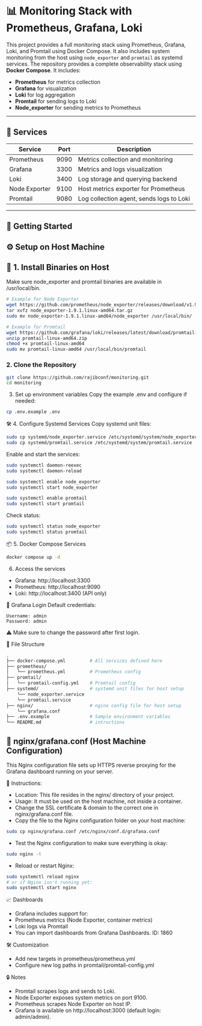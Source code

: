 # 📊 Monitoring Stack with Prometheus, Grafana, Loki

This project provides a full monitoring stack using Prometheus, Grafana, Loki, and Promtail using Docker Compose. It also includes system monitoring from the host using `node_exporter` and `promtail` as systemd services.
The repository provides a complete observability stack using **Docker Compose**. It includes:

- **Prometheus** for metrics collection
- **Grafana** for visualization
- **Loki** for log aggregation
- **Promtail** for sending logs to Loki
- **Node_exporter** for sending metrics to Prometheus

---

## 🧱 Services
| Service       | Port | Description                              |
| ------------- | ---- | ---------------------------------------- |
| Prometheus    | 9090 | Metrics collection and monitoring        |
| Grafana       | 3300 | Metrics and logs visualization           |
| Loki          | 3400 | Log storage and querying backend         |
| Node Exporter | 9100 | Host metrics exporter for Prometheus     |
| Promtail      | 9080 | Log collection agent, sends logs to Loki |


---

## 🚀 Getting Started

⚙️ Setup on Host Machine
---
📁 1. Install Binaries on Host
---
Make sure node_exporter and promtail binaries are available in /usr/local/bin.
```bash
# Example for Node Exporter
wget https://github.com/prometheus/node_exporter/releases/download/v1.9.1/node_exporter-1.9.1.linux-amd64.tar.gz
tar xvfz node_exporter-1.9.1.linux-amd64.tar.gz
sudo mv node_exporter-1.9.1.linux-amd64/node_exporter /usr/local/bin/
```

```bash
# Example for Promtail
wget https://github.com/grafana/loki/releases/latest/download/promtail-linux-amd64.zip
unzip promtail-linux-amd64.zip
chmod +x promtail-linux-amd64
sudo mv promtail-linux-amd64 /usr/local/bin/promtail
```

### 2. Clone the Repository

```bash
git clone https://github.com/rajibconf/monitoring.git
cd monitoring
```

3. Set up environment variables
Copy the example .env and configure if needed:

```bash
cp .env.example .env
```

🛠️ 4. Configure Systemd Services
Copy systemd unit files:
```bash
sudo cp systemd/node_exporter.service /etc/systemd/system/node_exporter.service
sudo cp systemd/promtail.service /etc/systemd/system/promtail.service
```
Enable and start the services:
```bash
sudo systemctl daemon-reexec
sudo systemctl daemon-reload

sudo systemctl enable node_exporter
sudo systemctl start node_exporter

sudo systemctl enable promtail
sudo systemctl start promtail
```

Check status:
```bash
sudo systemctl status node_exporter
sudo systemctl status promtail
```

📦 5. Docker Compose Services
```bash
docker compose up -d
```
6. Access the services
- Grafana: http://localhost:3300
- Prometheus: http://localhost:9090
- Loki: http://localhost:3400 (API only)

🔐 Grafana Login
Default credentials:
```pgsql
Username: admin
Password: admin
```
⚠️ Make sure to change the password after first login.

📂 File Structure
```bash
.
├── docker-compose.yml         # All services defined here
├── prometheus/
│   └── prometheus.yml         # Prometheus config
├── promtail/
│   └── promtail-config.yml    # Promtail config
├── systemd/                   # systemd unit files for host setup
    └── node_exporter.service
    └── promtail.service
├── nginx/                     # nginx config file for host setup
    └── grafana.conf
├── .env.example               # Sample environment variables
└── README.md                  # intructions
```

📁 nginx/grafana.conf (Host Machine Configuration)
---
This Nginx configuration file sets up HTTPS reverse proxying for the Grafana dashboard running on your server.

🔧 Instructions:
- Location: This file resides in the nginx/ directory of your project.
- Usage: It must be used on the host machine, not inside a container.
- Change the SSL certificate & domain to the correct one in nginx/grafana.conf file.
- Copy the file to the Nginx configuration folder on your host machine:
```bash
sudo cp nginx/grafana.conf /etc/nginx/conf.d/grafana.conf
```
- Test the Nginx configuration to make sure everything is okay:
```bash
sudo nginx -t
```
- Reload or restart Nginx:
```bash
sudo systemctl reload nginx
# or if Nginx isn't running yet:
sudo systemctl start nginx
```

📈 Dashboards
- Grafana includes support for:
- Prometheus metrics (Node Exporter, container metrics)
- Loki logs via Promtail
- You can import dashboards from Grafana Dashboards. ID: 1860

🛠️ Customization
- Add new targets in prometheus/prometheus.yml
- Configure new log paths in promtail/promtail-config.yml

🔒 Notes
- Promtail scrapes logs and sends to Loki.
- Node Exporter exposes system metrics on port 9100.
- Prometheus scrapes Node Exporter on host IP.
- Grafana is available on http://localhost:3000 (default login: admin/admin).
